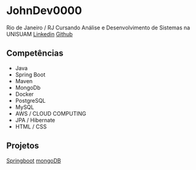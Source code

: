 # JohnDev0000
Rio de Janeiro / RJ
Cursando Análise e Desenvolvimento de Sistemas na UNISUAM
[Linkedin](https://www.linkedin.com/in/jo%C3%A3o-pedro-braga-gomes-a97238239/)
[Github](https://github.com/JohnDev0000)

## Competências
- Java 
- Spring Boot
- Maven
- MongoDb
- Docker
- PostgreSQL
- MySQL
- AWS / CLOUD COMPUTING
- JPA / Hibernate
- HTML / CSS
## Projetos
[Springboot](https://github.com/JohnDev0000/springboot-jpa)
[mongoDB](https://github.com/JohnDev0000/mongodb_workshop)